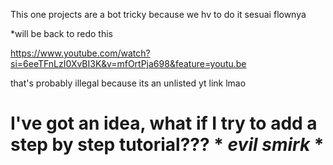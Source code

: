 This one projects are a bot tricky because we hv to do it sesuai flownya

*will be back to redo this 

https://www.youtube.com/watch?si=6eeTFnLzI0XvBI3K&v=mfOrtPja698&feature=youtu.be

that's probably illegal because its an unlisted yt link lmao 

# I've got an idea, what if I try to add a step by step tutorial??? * *evil smirk* *
